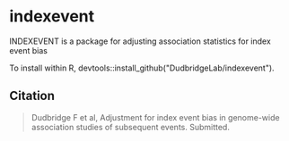 # indexevent
INDEXEVENT is a package for adjusting association statistics for index event bias

To install within R, devtools::install_github("DudbridgeLab/indexevent").

## Citation

> Dudbridge F et al, Adjustment for index event bias in genome-wide association studies of subsequent events.  Submitted.
